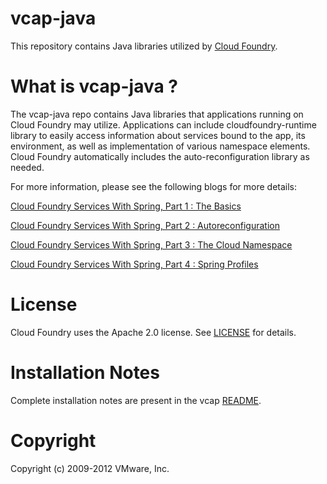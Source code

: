 # vcap-java


This repository contains Java libraries utilized by [Cloud Foundry](http://cloudfoundry.com).

# What is vcap-java ?

The vcap-java repo contains Java libraries that applications running on Cloud
Foundry may utilize. Applications can include cloudfoundry-runtime library to
easily access information about services bound to the app, its environment, as
well as implementation of various <cloud> namespace elements. Cloud Foundry
automatically includes the auto-reconfiguration library as needed.

For more information, please see the following blogs for more details:

[Cloud Foundry Services With Spring, Part 1 : The Basics](http://spring.io/blog/2011/10/13/using-cloud-foundry-services-with-spring-part-1-the-basics)

[Cloud Foundry Services With Spring, Part 2 : Autoreconfiguration](http://spring.io/blog/2011/11/04/using-cloud-foundry-services-with-spring-part-2-auto-reconfiguration)

[Cloud Foundry Services With Spring, Part 3 : The Cloud Namespace](http://spring.io/blog/2011/11/09/using-cloud-foundry-services-with-spring-part-3-the-cloud-namespace)

[Cloud Foundry Services With Spring, Part 4 : Spring Profiles](http://spring.io/blog/2011/11/10/using-cloud-foundry-services-with-spring-part-4-spring-profiles)

# License

Cloud Foundry uses the Apache 2.0 license. See
[LICENSE](https://github.com/cloudfoundry/vcap-tests/LICENSE) for details.

# Installation Notes

Complete installation notes are present in the vcap
[README](https://github.com/cloudfoundry/vcap-java/README).

# Copyright

Copyright (c) 2009-2012 VMware, Inc.
